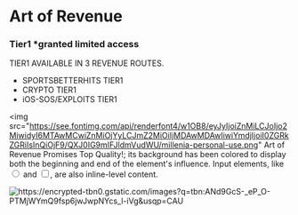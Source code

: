 # Art of Revenue
  
<!DOCTYPE html>

<section id="deals">
  <section class="sale-item">
  <h1>Tier1 *granted limited access</h1>  
  <p>TIER1 AVAILABLE IN 3 REVENUE ROUTES.
  <ul>
    <li>SPORTSBETTERHITS TIER1
    <li>CRYPTO           TIER1
    <li>iOS-SOS/EXPLOITS TIER1
  </ul>
  
  <img src="https://see.fontimg.com/api/renderfont4/w1OB8/eyJyIjoiZnMiLCJoIjo2MiwidyI6MTAwMCwiZnMiOjYyLCJmZ2MiOiIjMDAwMDAwIiwiYmdjIjoiI0ZGRkZGRiIsInQiOjF9/QXJ0IG9mIFJldmVudWU/millenia-personal-use.png"
  Art of Revenue <span class="highlight">Promises Top Quality!</span>; its
  background has been colored to display both the beginning and end of the
  element's influence. Input elements, like <input type="radio" /> and
  <input type="checkbox" />, are also inline-level content.
 
</p>

<picture>
  <source srcset="" media="(orientation: portrait)" />
  <img src="https://t4.ftcdn.net/jpg/05/21/61/77/360_F_521617788_tW8J94DiIAr3L26zND5RzcwxrCpJcOrt.jpg" alt="https://encrypted-tbn0.gstatic.com/images?q=tbn:ANd9GcS-_eP_O-PTMjWYmQ9fsp6jwJwpNYcs_l-iVg&usqp=CAU" />
</picture>
  
</html>
